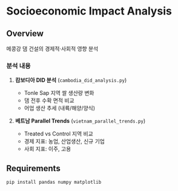 # Socioeconomic Impact Analysis

## Overview
메콩강 댐 건설의 경제적·사회적 영향 분석

### 분석 내용
1. **캄보디아 DID 분석** (`cambodia_did_analysis.py`)
   - Tonle Sap 지역 쌀 생산량 변화
   - 댐 전후 수확 면적 비교
   - 어업 생산 추세 (내륙/해양/양식)

2. **베트남 Parallel Trends** (`vietnam_parallel_trends.py`)
   - Treated vs Control 지역 비교
   - 경제 지표: 농업, 산업생산, 신규 기업
   - 사회 지표: 이주, 고용

## Requirements
```bash
pip install pandas numpy matplotlib